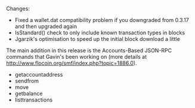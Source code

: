 Changes:
* Fixed a wallet.dat compatibility problem if you downgraded from 0.3.17 and then upgraded again
* IsStandard() check to only include known transaction types in blocks
* Jgarzik's optimisation to speed up the initial block download a little

The main addition in this release is the Accounts-Based JSON-RPC commands that Gavin's been working on (more details at http://www.flocoin.org/smf/index.php?topic=1886.0).  
* getaccountaddress
* sendfrom
* move
* getbalance
* listtransactions
